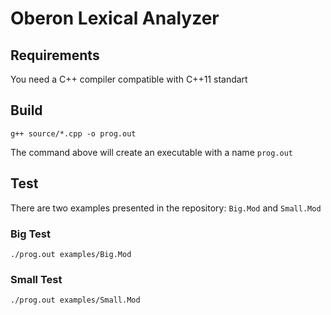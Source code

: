 # Oberon Lexical Analyzer

## Requirements

You need a C++ compiler compatible with C++11 standart

## Build

```
g++ source/*.cpp -o prog.out
```

The command above will create an executable with a name `prog.out`

## Test

There are two examples presented in the repository: `Big.Mod` and `Small.Mod`

### Big Test

```
./prog.out examples/Big.Mod
```

### Small Test

```
./prog.out examples/Small.Mod
```
